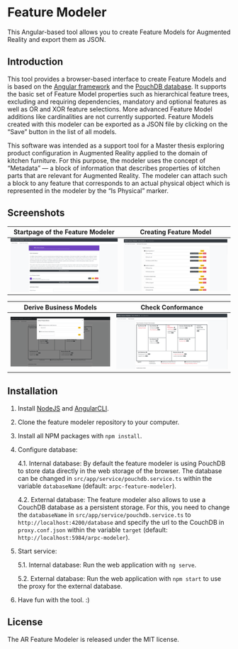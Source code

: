 # Feature Modeler
This Angular-based tool allows you to create Feature Models for Augmented Reality and export them as JSON.

## Introduction
This tool provides a browser-based interface to create Feature Models and is based on the [Angular framework](https://angular.io/) and the [PouchDB database](https://pouchdb.com/). It supports the basic set of Feature Model properties such as hierarchical feature trees, excluding and requiring dependencies, mandatory and optional features as well as OR and XOR feature selections. More advanced Feature Model additions like cardinalities are not currently supported. Feature Models created with this modeler can be exported as a JSON file by clicking on the “Save” button in the list of all models.

This software was intended as a support tool for a Master thesis exploring product configuration in Augmented Reality applied to the domain of kitchen furniture. For this purpose, the modeler uses the concept of “Metadata” — a block of information that describes properties of kitchen parts that are relevant for Augmented Reality. The modeler can attach such a block to any feature that corresponds to an actual physical object which is represented in the modeler by the “Is Physical” marker.

## Screenshots

| Startpage of the Feature Modeler | Creating Feature Model |
| ------ | ------ |
| [![alt text](https://github.com/SebastianGTTS/bmdl-feature-modeler/raw/master/images/zero_screen_exp.png "Startpage of the Feature Modeler")](https://github.com/SebastianGTTS/bmdl-feature-modeler/raw/master/images/zero_screen_exp.png) | [![alt text](https://github.com/SebastianGTTS/bmdl-feature-modeler/raw/master/images/first_screen_exp.png "Create Feature Model")](https://github.com/SebastianGTTS/bmdl-feature-modeler/raw/master/images/first_screen_exp.png) |

| Derive Business Models | Check Conformance |
| ------ | ------ |
| [![alt text](https://github.com/SebastianGTTS/bmdl-feature-modeler/raw/master/images/second_screen_exp.png "Derive Business Models")](https://github.com/SebastianGTTS/bmdl-feature-modeler/raw/master/images/second_screen_exp.png) | [![alt text](https://github.com/SebastianGTTS/bmdl-feature-modeler/raw/master/images/third_screen_exp.png "Check Conformance")](https://github.com/SebastianGTTS/bmdl-feature-modeler/raw/master/images/third_screen_exp.png) |

## Installation

1. Install [NodeJS](https://nodejs.org) and [AngularCLI](https://cli.angular.io/).
2. Clone the feature modeler repository to your computer.
3. Install all NPM packages with `npm install`.
4. Configure database:

    4.1. Internal database: By default the feature modeler is using PouchDB to store data directly in the web storage of the browser. The database can be changed in `src/app/service/pouchdb.service.ts` within the variable `databaseName` (default: `arpc-feature-modeler`).

    4.2. External database: The feature modeler also allows to use a CouchDB database as a persistent storage. For this, you need to change the `databaseName` in `src/app/service/pouchdb.service.ts` to `http://localhost:4200/database` and specify the url to the CouchDB in `proxy.conf.json` within the variable `target` (default: `http://localhost:5984/arpc-modeler`).

5. Start service:

    5.1. Internal database: Run the web application with `ng serve`.

    5.2. External database: Run the web application with `npm start` to use the proxy for the external database.

6. Have fun with the tool. :)

## License
The AR Feature Modeler is released under the MIT license.
